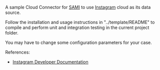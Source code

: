 A sample Cloud Connector for [SAMI](https://www.samsungsami.io/) to use [Instagram](https://instagram.com/) cloud as its data source.

Follow the installation and usage instructions in "../template/README" to compile and perform unit and integration testing in the current project folder.

You may have to change some configuration parameters for your case. 

References:

* [Instagram Developer Documentation](https://instagram.com/developer/)

